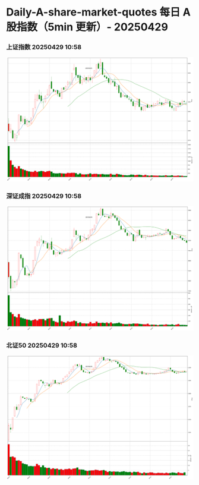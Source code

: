 
# Daily-A-share-market-quotes 每日 A 股指数（5min 更新）- 20250429

### 上证指数 20250429 10:58
![](./fig/2025/4/20250429-sh000001.png)

### 深证成指 20250429 10:58
![](./fig/2025/4/20250429-sz399001.png)

### 北证50 20250429 10:58
![](./fig/2025/4/20250429-bj899050.png)
